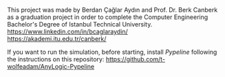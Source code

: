 This project was made by Berdan Çağlar Aydın and Prof. Dr. Berk Canberk as a graduation project in order to complete the Computer Engineering Bachelor's Degree of Istanbul Technical University.
https://www.linkedin.com/in/bcaglaraydin/
https://akademi.itu.edu.tr/canberk/

If you want to run the simulation, before starting, install _Pypeline_ following the instructions on this repository: https://github.com/t-wolfeadam/AnyLogic-Pypeline
